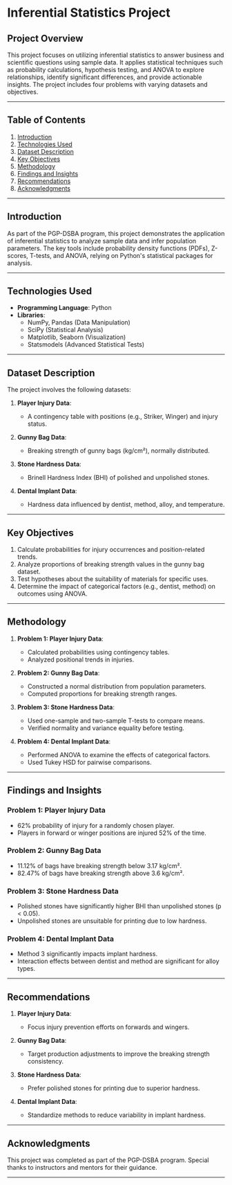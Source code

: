 # Inferential Statistics Project

## **Project Overview**
This project focuses on utilizing inferential statistics to answer business and scientific questions using sample data. It applies statistical techniques such as probability calculations, hypothesis testing, and ANOVA to explore relationships, identify significant differences, and provide actionable insights. The project includes four problems with varying datasets and objectives.

---

## **Table of Contents**
1. [Introduction](#introduction)
2. [Technologies Used](#technologies-used)
3. [Dataset Description](#dataset-description)
4. [Key Objectives](#key-objectives)
5. [Methodology](#methodology)
6. [Findings and Insights](#findings-and-insights)
7. [Recommendations](#recommendations)
8. [Acknowledgments](#acknowledgments)

---

## **Introduction**
As part of the PGP-DSBA program, this project demonstrates the application of inferential statistics to analyze sample data and infer population parameters. The key tools include probability density functions (PDFs), Z-scores, T-tests, and ANOVA, relying on Python's statistical packages for analysis.

---

## **Technologies Used**
- **Programming Language**: Python
- **Libraries**:
  - NumPy, Pandas (Data Manipulation)
  - SciPy (Statistical Analysis)
  - Matplotlib, Seaborn (Visualization)
  - Statsmodels (Advanced Statistical Tests)

---

## **Dataset Description**
The project involves the following datasets:

1. **Player Injury Data**:
   - A contingency table with positions (e.g., Striker, Winger) and injury status.

2. **Gunny Bag Data**:
   - Breaking strength of gunny bags (kg/cm²), normally distributed.

3. **Stone Hardness Data**:
   - Brinell Hardness Index (BHI) of polished and unpolished stones.

4. **Dental Implant Data**:
   - Hardness data influenced by dentist, method, alloy, and temperature.

---

## **Key Objectives**
1. Calculate probabilities for injury occurrences and position-related trends.
2. Analyze proportions of breaking strength values in the gunny bag dataset.
3. Test hypotheses about the suitability of materials for specific uses.
4. Determine the impact of categorical factors (e.g., dentist, method) on outcomes using ANOVA.

---

## **Methodology**
1. **Problem 1: Player Injury Data**:
   - Calculated probabilities using contingency tables.
   - Analyzed positional trends in injuries.

2. **Problem 2: Gunny Bag Data**:
   - Constructed a normal distribution from population parameters.
   - Computed proportions for breaking strength ranges.

3. **Problem 3: Stone Hardness Data**:
   - Used one-sample and two-sample T-tests to compare means.
   - Verified normality and variance equality before testing.

4. **Problem 4: Dental Implant Data**:
   - Performed ANOVA to examine the effects of categorical factors.
   - Used Tukey HSD for pairwise comparisons.

---

## **Findings and Insights**
### **Problem 1: Player Injury Data**
- 62% probability of injury for a randomly chosen player.
- Players in forward or winger positions are injured 52% of the time.

### **Problem 2: Gunny Bag Data**
- 11.12% of bags have breaking strength below 3.17 kg/cm².
- 82.47% of bags have breaking strength above 3.6 kg/cm².

### **Problem 3: Stone Hardness Data**
- Polished stones have significantly higher BHI than unpolished stones (p < 0.05).
- Unpolished stones are unsuitable for printing due to low hardness.

### **Problem 4: Dental Implant Data**
- Method 3 significantly impacts implant hardness.
- Interaction effects between dentist and method are significant for alloy types.

---

## **Recommendations**
1. **Player Injury Data**:
   - Focus injury prevention efforts on forwards and wingers.

2. **Gunny Bag Data**:
   - Target production adjustments to improve the breaking strength consistency.

3. **Stone Hardness Data**:
   - Prefer polished stones for printing due to superior hardness.

4. **Dental Implant Data**:
   - Standardize methods to reduce variability in implant hardness.

---

## **Acknowledgments**
This project was completed as part of the PGP-DSBA program. Special thanks to instructors and mentors for their guidance.

---
